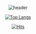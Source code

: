 <div align="center">
 
  ![header](https://capsule-render.vercel.app/api?type=waving&color=0:4568dc,100:36c0ee99&height=200&section=header&text=🐋%20Ye%20Hyoueun&fontAlign=70&fontAlignY=50&fontSize=70&fontColor=ffffff99)
  
[![Top Langs](https://github-readme-stats.vercel.app/api/top-langs/?username=ye-yo&layout=compact)](https://github.com/anuraghazra/github-readme-stats)
  
 [![Hits](https://hits.seeyoufarm.com/api/count/incr/badge.svg?url=https%3A%2F%2Fgithub.com%2Fye-yo&count_bg=%2394ABED&title_bg=%23D5D3D7&icon=&icon_color=%23E7E7E7&title=hits&edge_flat=false)](https://hits.seeyoufarm.com)
  
</div>
